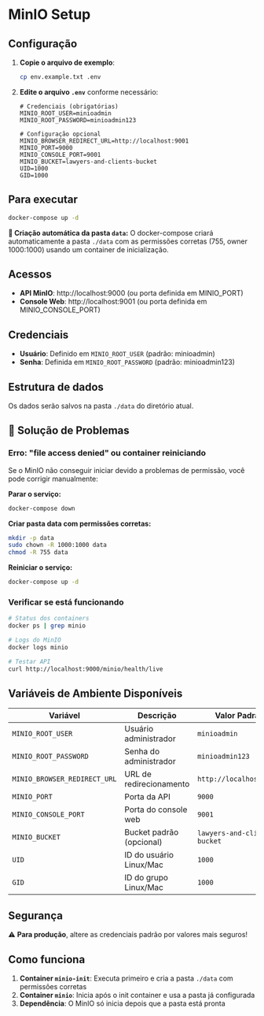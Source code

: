 # MinIO Setup

## Configuração

1. **Copie o arquivo de exemplo**:
   ```bash
   cp env.example.txt .env
   ```

2. **Edite o arquivo `.env`** conforme necessário:
   ```env
   # Credenciais (obrigatórias)
   MINIO_ROOT_USER=minioadmin
   MINIO_ROOT_PASSWORD=minioadmin123
   
   # Configuração opcional
   MINIO_BROWSER_REDIRECT_URL=http://localhost:9001
   MINIO_PORT=9000
   MINIO_CONSOLE_PORT=9001
   MINIO_BUCKET=lawyers-and-clients-bucket
   UID=1000
   GID=1000
   ```

## Para executar

```bash
docker-compose up -d
```

**📁 Criação automática da pasta `data`:** O docker-compose criará automaticamente a pasta `./data` com as permissões corretas (755, owner 1000:1000) usando um container de inicialização.

## Acessos

- **API MinIO**: http://localhost:9000 (ou porta definida em MINIO_PORT)
- **Console Web**: http://localhost:9001 (ou porta definida em MINIO_CONSOLE_PORT)

## Credenciais

- **Usuário**: Definido em `MINIO_ROOT_USER` (padrão: minioadmin)
- **Senha**: Definida em `MINIO_ROOT_PASSWORD` (padrão: minioadmin123)

## Estrutura de dados

Os dados serão salvos na pasta `./data` do diretório atual.

## 🔧 Solução de Problemas

### Erro: "file access denied" ou container reiniciando

Se o MinIO não conseguir iniciar devido a problemas de permissão, você pode corrigir manualmente:

**Parar o serviço:**
```bash
docker-compose down
```

**Criar pasta data com permissões corretas:**
```bash
mkdir -p data
sudo chown -R 1000:1000 data
chmod -R 755 data
```

**Reiniciar o serviço:**
```bash
docker-compose up -d
```

### Verificar se está funcionando

```bash
# Status dos containers
docker ps | grep minio

# Logs do MinIO
docker logs minio

# Testar API
curl http://localhost:9000/minio/health/live
```

## Variáveis de Ambiente Disponíveis

| Variável | Descrição | Valor Padrão |
|----------|-----------|--------------|
| `MINIO_ROOT_USER` | Usuário administrador | `minioadmin` |
| `MINIO_ROOT_PASSWORD` | Senha do administrador | `minioadmin123` |
| `MINIO_BROWSER_REDIRECT_URL` | URL de redirecionamento | `http://localhost:9001` |
| `MINIO_PORT` | Porta da API | `9000` |
| `MINIO_CONSOLE_PORT` | Porta do console web | `9001` |
| `MINIO_BUCKET` | Bucket padrão (opcional) | `lawyers-and-clients-bucket` |
| `UID` | ID do usuário Linux/Mac | `1000` |
| `GID` | ID do grupo Linux/Mac | `1000` |

## Segurança

⚠️ **Para produção**, altere as credenciais padrão por valores mais seguros!

## Como funciona

1. **Container `minio-init`**: Executa primeiro e cria a pasta `./data` com permissões corretas
2. **Container `minio`**: Inicia após o init container e usa a pasta já configurada
3. **Dependência**: O MinIO só inicia depois que a pasta está pronta 